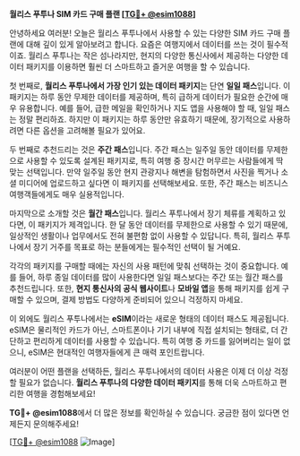**월리스 푸투나 SIM 카드 구매 플랜 [[TG💪+ @esim1088](https://t.me/s/esim1088)]**

안녕하세요 여러분! 오늘은 월리스 푸투나에서 사용할 수 있는 다양한 SIM 카드 구매 플랜에 대해 깊이 있게 알아보려고 합니다. 요즘은 여행지에서 데이터를 쓰는 것이 필수적이죠. 월리스 푸투나는 작은 섬나라지만, 현지의 다양한 통신사에서 제공하는 다양한 데이터 패키지를 이용하면 훨씬 더 스마트하고 즐거운 여행을 할 수 있습니다.

첫 번째로, **월리스 푸투나에서 가장 인기 있는 데이터 패키지**는 단연 **일일 패스**입니다. 이 패키지는 하루 동안 무제한 데이터를 제공하며, 특히 급하게 데이터가 필요한 순간에 매우 유용합니다. 예를 들어, 급한 메일을 확인하거나 지도 앱을 사용해야 할 때, 일일 패스는 정말 편리하죠. 하지만 이 패키지는 하루 동안만 유효하기 때문에, 장기적으로 사용하려면 다른 옵션을 고려해볼 필요가 있어요.

두 번째로 추천드리는 것은 **주간 패스**입니다. 주간 패스는 일주일 동안 데이터를 무제한으로 사용할 수 있도록 설계된 패키지로, 특히 여행 중 장시간 머무르는 사람들에게 딱 맞는 선택입니다. 만약 일주일 동안 현지 관광지나 해변을 탐험하면서 사진을 찍거나 소셜 미디어에 업로드하고 싶다면 이 패키지를 선택해보세요. 또한, 주간 패스는 비즈니스 여행객들에게도 매우 실용적입니다.

마지막으로 소개할 것은 **월간 패스**입니다. 월리스 푸투나에서 장기 체류를 계획하고 있다면, 이 패키지가 제격입니다. 한 달 동안 데이터를 무제한으로 사용할 수 있기 때문에, 일상적인 생활이나 업무에서도 전혀 불편함 없이 사용할 수 있답니다. 특히, 월리스 푸투나에서 장기 거주를 목표로 하는 분들에게는 필수적인 선택이 될 거예요.

각각의 패키지를 구매할 때에는 자신의 사용 패턴에 맞춰 선택하는 것이 중요합니다. 예를 들어, 하루 종일 데이터를 많이 사용한다면 일일 패스보다는 주간 또는 월간 패스를 추천드립니다. 또한, **현지 통신사의 공식 웹사이트**나 **모바일 앱**을 통해 패키지를 쉽게 구매할 수 있으며, 결제 방법도 다양하게 준비되어 있으니 걱정하지 마세요.

이 외에도 월리스 푸투나에서는 **eSIM**이라는 새로운 형태의 데이터 패스도 제공됩니다. eSIM은 물리적인 카드가 아닌, 스마트폰이나 기기 내부에 직접 설치되는 형태로, 더 간단하고 편리하게 데이터를 사용할 수 있습니다. 특히 여행 중 카드를 잃어버리는 일이 없으니, eSIM은 현대적인 여행자들에게 큰 매력 포인트랍니다.

여러분이 어떤 플랜을 선택하든, 월리스 푸투나에서의 데이터 사용은 이제 더 이상 걱정할 필요가 없습니다. **월리스 푸투나의 다양한 데이터 패키지**를 통해 더욱 스마트하고 편리한 여행을 경험해보세요!

**TG💪+ @esim1088**에서 더 많은 정보를 확인하실 수 있습니다. 궁금한 점이 있다면 언제든지 문의해주세요! 

[[TG💪+ @esim1088](https://t.me/s/esim1088) ![Image](https://i.postimg.cc/Y0z9fWf4/image.png)]